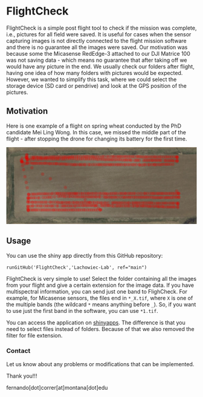 # FlightCheck

FlightCheck is a simple post flight tool to check if the mission was complete, i.e., pictures for all field were saved. It is useful for cases when the sensor capturing images is not directly connected to the flight mission software and there is no guarantee all the images were saved. Our motivation was because some the Micasense RedEdge-3 attached to our DJI Matrice 100 was not saving data - which means no guarantee that after taking off we would have any picture in the end. We usually check our folders after flight, having one idea of how many folders with pictures would be expected. However, we wanted to simplify this task, where we could select the storage device (SD card or pendrive) and look at the GPS position of the pictures.


## Motivation

Here is one example of a flight on spring wheat conducted by the PhD candidate Mei Ling Wong. In this case, we missed the middle part of the flight - after stopping the drone for changing its battery for the first time. 

![](figures/sw_fail.png)


## Usage 

You can use the shiny app directly from this GitHub repository:

```
runGitHub('FlightCheck','Lachowiec-Lab', ref="main")
```

FlightCheck is very simple to use! Select the folder containing all the images from your flight and give a certain extension for the image data. If you have multispectral information, you can send just one band to FlighCheck. For example, for Micasense sensors, the files end in `*_X.tif`, where `X` is one of the multiple bands (the wildcard `*` means anything before `_`). So, if you want to use just the first band in the software, you can use `*1.tif`.

You can access the application on [shinyapps](https://correrfh.shinyapps.io/flightcheck/). The difference is that you need to select files instead of folders. Because of that we also removed the filter for file extension.

### Contact

Let us know about any problems or modifications that can be implemented. 

Thank you!!!

fernando[dot]correr[at]montana[dot]edu

